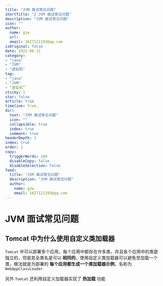 ```yaml
---
title: "JVM 面试常见问题"
shortTitle: "Z-JVM 面试常见问题"
description: "JVM 面试常见问题"
icon: ""
author: 
  name: gzw
  url: 
  email: 1627121193@qq.com
isOriginal: false
date: 2022-06-11
category: 
- "java"
- "JVM"
- "虚拟机"
tag:
- "java"
- "JVM"
- “虚拟机”
sticky: 1
star: false
article: true
timeline: true,
dir:
  text: "JVM 面试常见问题"
  icon: ""
  collapsible: true
  index: true
  comment: true
headerDepth: 3
index: true
order: 2
copy:
  triggerWords: 100
  disableCopy: false
  disableSelection: false
feed:
  title: "JVM 面试常见问题"
  description: "JVM 面试常见问题"
  author:
    name: gzw
    email: 1627121193@qq.com
---
```




# JVM 面试常见问题



## Tomcat 中为什么使用自定义类加载器

`Tomcat` 中可以部署多个应用，每个应用中都存在许多类，并且各个应用中的类是独立的，但是其全类名是可以 **相同的**，使用自定义类加载器可以避免至加载一个类，做法就是为部署的 **每个应用都生成一个类加载器示例**，名称为 `WebAppClassLoader`

另外 `Tomcat` 还利用自定义加载器实现了 **热加载** 功能















